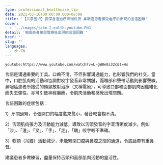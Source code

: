 ```yaml
---
type: professional_healthcare_tip
date: 2021-03-16T00:00:00.000+08:00
title: '【共享医识】资深言语治疗师谢仉贤 鼻咽癌患者接受电疗后出现的言语困难'
cover:
  - '../images/take-2-ealth-youtube.PNG'
detail: '咽癌患者接受電療後出現的言語困難 '
href: ''
slug: ''
languages:
  - zh-CN
---
```


`youtube:https://www.youtube.com/watch?v=L-gWUe8i32c&t=4s`

言語是溝通重要的工具。口齒不清，不但影響溝通能力，也影響我們的社交。當中，口腔肌肉的活動和協調對咬字發音非常關鍵，而喉部和聲帶活動則影響聲線。鼻咽癌患者所接受的頭頸放射治療（又稱電療），可導致口部和面部肌肉因纖維化而失去彈性，亦可引致神經癱瘓，令肌肉活動和感覺出現問題。

言語困難的症狀包括：

1）牙關過緊，令張開口的幅度愈來愈小，發音較含糊不清。

2）舌頭肌肉張力及活動能力減低，導致以舌頭發音的字音清晰度減少。例如「沙」、「渣」、「叉」、「手」、「走」、「醜」咬字較不準確。

3）軟顎（吊鐘）活動減少，未能緊閉口腔與鼻腔之間的通道，令説話帶有重鼻音。

建議患者多做練習，盡量保持舌頭和面部肌肉活動的靈活性。
